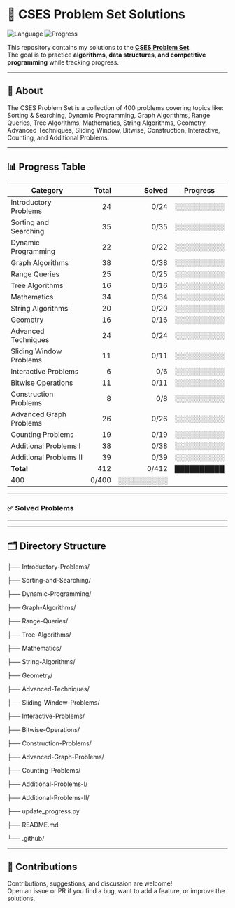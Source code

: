 # 🚀 CSES Problem Set Solutions

![Language](https://img.shields.io/badge/language-C++-blue.svg)
![Progress](https://img.shields.io/badge/Progress-0%2F412-brightgreen.svg)

This repository contains my solutions to the **[CSES Problem Set](https://cses.fi/problemset/)**.  
The goal is to practice **algorithms, data structures, and competitive programming** while tracking progress.

---

## 📌 About

The CSES Problem Set is a collection of 400 problems covering topics like:  
Sorting & Searching, Dynamic Programming, Graph Algorithms, Range Queries, Tree Algorithms, Mathematics, String Algorithms, Geometry, Advanced Techniques, Sliding Window, Bitwise, Construction, Interactive, Counting, and Additional Problems.

---

## 📊 Progress Table

| Category                  | Total | Solved | Progress |
|----------------------------|------:|-------:|---------|
| Introductory Problems      | 24   | 0/24   | ░░░░░░░░░░ |
| Sorting and Searching      | 35   | 0/35   | ░░░░░░░░░░ |
| Dynamic Programming        | 22   | 0/22   | ░░░░░░░░░░ |
| Graph Algorithms           | 38   | 0/38   | ░░░░░░░░░░ |
| Range Queries              | 25   | 0/25   | ░░░░░░░░░░ |
| Tree Algorithms            | 16   | 0/16   | ░░░░░░░░░░ |
| Mathematics                | 34   | 0/34   | ░░░░░░░░░░ |
| String Algorithms          | 20   | 0/20   | ░░░░░░░░░░ |
| Geometry                   | 16   | 0/16   | ░░░░░░░░░░ |
| Advanced Techniques        | 24   | 0/24   | ░░░░░░░░░░ |
| Sliding Window Problems    | 11   | 0/11   | ░░░░░░░░░░ |
| Interactive Problems       | 6    | 0/6    | ░░░░░░░░░░ |
| Bitwise Operations         | 11   | 0/11   | ░░░░░░░░░░ |
| Construction Problems      | 8    | 0/8    | ░░░░░░░░░░ |
| Advanced Graph Problems    | 26   | 0/26   | ░░░░░░░░░░ |
| Counting Problems          | 19   | 0/19   | ░░░░░░░░░░ |
| Additional Problems I      | 38   | 0/38   | ░░░░░░░░░░ |
| Additional Problems II     | 39   | 0/39   | ░░░░░░░░░░ |
| **Total**                  | 412  | 0/412  | ██████████ |
|  400  | 0/400  | ░░░░░░░░░░|      |

---

### ✅ Solved Problems

---

---

## 🗂️ Directory Structure

├── Introductory-Problems/

├── Sorting-and-Searching/

├── Dynamic-Programming/

├── Graph-Algorithms/

├── Range-Queries/

├── Tree-Algorithms/

├── Mathematics/

├── String-Algorithms/

├── Geometry/

├── Advanced-Techniques/

├── Sliding-Window-Problems/

├── Interactive-Problems/

├── Bitwise-Operations/

├── Construction-Problems/

├── Advanced-Graph-Problems/

├── Counting-Problems/

├── Additional-Problems-I/

├── Additional-Problems-II/

├── update_progress.py

├── README.md

└── .github/

---

## 🙌 Contributions

Contributions, suggestions, and discussion are welcome!  
Open an issue or PR if you find a bug, want to add a feature, or improve the solutions.
